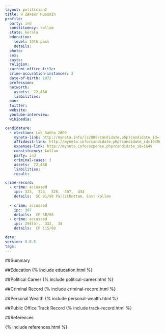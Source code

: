 ```yaml
---
layout: politician2
title: R Zakeer Hussain
profile: 
  party: ind
  constituency: kollam
  state: kerala
  education: 
    level: 10th pass
    details: 
  photo: 
  sex: 
  caste: 
  religion: 
  current-office-title: 
  crime-accusation-instances: 3
  date-of-birth: 1973
  profession: 
  networth: 
    assets:  72,480
    liabilities: 
  pan: 
  twitter: 
  website: 
  youtube-interview: 
  wikipedia: 

candidature: 
  - election: Lok Sabha 2009
    myneta-link: http://myneta.info/ls2009/candidate.php?candidate_id=1649
    affidavit-link: http://myneta.info/candidate.php?candidate_id=1649&scan=original
    expenses-link: http://myneta.info/expense.php?candidate_id=1649
    constituency: kollam 
    party: ind
    criminal-cases: 3
    assets:  72,480
    liabilities: 
    result:  

crime-record: 
  - crime: accussed
    ipc: 323,  324,  326,  307,  434
    details:  SC 91/98 Pallithottam, East kollam
  
  - crime: accussed
    ipc: 307
    details:  CP 38/08  
  - crime: accussed
    ipc: 294(b),  332,  34
    details:  CP 115/08  

date: 
version: 0.0.5
tags: 
---
```

##Summary


##Education
{% include education.html %}


##Political Career
{% include political-career.html %}


##Criminal Record
{% include criminal-record.html %}


##Personal Wealth
{% include personal-wealth.html %}


##Public Office Track Record
{% include track-record.html %}


##References


{% include references.html %}